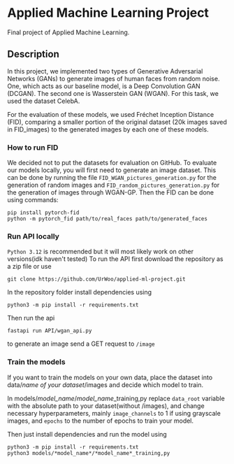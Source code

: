 # Applied Machine Learning Project
Final project of Applied Machine Learning.

## Description
In this project, we implemented two types of Generative Adversarial Networks (GANs) to generate images of human faces from random noise. One, which acts as our baseline model, is a Deep Convolution GAN (DCGAN). The second one is Wasserstein GAN (WGAN). For this task, we used the dataset CelebA. 

For the evaluation of these models, we used Fréchet Inception Distance (FID), comparing a smaller portion of the original dataset (20k images saved in FID_images) to the generated images by each one of these models.  

### How to run FID
We decided not to put the datasets for evaluation on GitHub. To evaluate our models locally, you will first need to generate an image dataset. This can be done by running the file `FID_WGAN_pictures_generation.py` for the generation of random images and `FID_random_pictures_generation.py` for the generation of images through WGAN-GP. Then the FID can be done using commands:
```
pip install pytorch-fid
python -m pytorch_fid path/to/real_faces path/to/generated_faces
```

### Run API locally
`Python 3.12` is recommended but it will most likely work on other versions(idk haven't tested)
To run the API first download the repository as a zip file or use 
```
git clone https://github.com/UrWoo/applied-ml-project.git
```
In the repository folder install dependencies using
```
python3 -m pip install -r requirements.txt
```
Then run the api
```
fastapi run API/wgan_api.py
```

to generate an image send a GET request to `/image`

### Train the models
If you want to train the models on your own data, place the dataset into data/*name of your dataset*/images and decide which model to train.

In models/*model_name*/*model_name*_training,py replace `data_root` variable with the absolute path to your dataset(without /images), and change necessary hyperparameters, mainly `image_channels` to 1 if using grayscale images, and `epochs` to the number of epochs to train your model.

Then just install dependencies and run the model using
```
python3 -m pip install -r requirements.txt
python3 models/*model_name*/*model_name*_training,py
```
